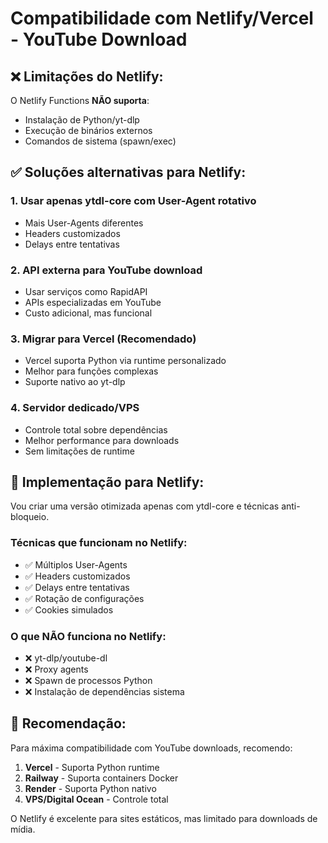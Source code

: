 # Compatibilidade com Netlify/Vercel - YouTube Download

## ❌ **Limitações do Netlify:**

O Netlify Functions **NÃO suporta**:
- Instalação de Python/yt-dlp
- Execução de binários externos
- Comandos de sistema (spawn/exec)

## ✅ **Soluções alternativas para Netlify:**

### 1. **Usar apenas ytdl-core com User-Agent rotativo**
- Mais User-Agents diferentes
- Headers customizados
- Delays entre tentativas

### 2. **API externa para YouTube download**
- Usar serviços como RapidAPI
- APIs especializadas em YouTube
- Custo adicional, mas funcional

### 3. **Migrar para Vercel** (Recomendado)
- Vercel suporta Python via runtime personalizado
- Melhor para funções complexas
- Suporte nativo ao yt-dlp

### 4. **Servidor dedicado/VPS**
- Controle total sobre dependências
- Melhor performance para downloads
- Sem limitações de runtime

## 🔧 **Implementação para Netlify:**

Vou criar uma versão otimizada apenas com ytdl-core e técnicas anti-bloqueio.

### Técnicas que funcionam no Netlify:
- ✅ Múltiplos User-Agents
- ✅ Headers customizados
- ✅ Delays entre tentativas
- ✅ Rotação de configurações
- ✅ Cookies simulados

### O que **NÃO** funciona no Netlify:
- ❌ yt-dlp/youtube-dl
- ❌ Proxy agents
- ❌ Spawn de processos Python
- ❌ Instalação de dependências sistema

## 🎯 **Recomendação:**

Para máxima compatibilidade com YouTube downloads, recomendo:

1. **Vercel** - Suporta Python runtime
2. **Railway** - Suporta containers Docker
3. **Render** - Suporta Python nativo
4. **VPS/Digital Ocean** - Controle total

O Netlify é excelente para sites estáticos, mas limitado para downloads de mídia.
